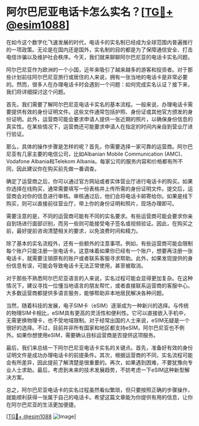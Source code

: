 # 阿尔巴尼亚电话卡怎么实名？[[TG💪+ @esim1088](https://t.me/s/esim1088)]

在如今这个数字化飞速发展的时代，电话卡的实名制已经成为全球范围内普遍推行的一项政策。无论是在国内还是国外，实名制的目的都是为了保障通信安全、打击电信诈骗以及维护社会秩序。今天，我们就来聊聊阿尔巴尼亚的电话卡实名问题。

阿尔巴尼亚作为欧洲的一个小国，近年来吸引了越来越多的游客和投资者。对于那些计划前往阿尔巴尼亚旅行或居住的人来说，拥有一张当地的电话卡是非常必要的。然而，很多人在办理电话卡时会遇到一个问题：如何完成实名认证？接下来，我们将详细探讨这个问题。

首先，我们需要了解阿尔巴尼亚电话卡实名的基本流程。一般来说，办理电话卡需要提供有效的身份证明文件。这些文件通常包括护照、身份证或其他官方颁发的身份证明。此外，运营商可能会要求申请人提供一张近期的照片，以确保身份信息的真实性。在某些情况下，运营商还可能要求申请人在指定的时间内亲自到营业厅进行验证。

那么，具体的操作步骤是怎样的呢？首先，你需要选择一家可靠的运营商。阿尔巴尼亚有几家主要的电信公司，比如Albanian Mobile Communication (AMC)、Vodafone Albania和Telekom Albania。每家公司的服务内容和价格都有所不同，因此建议你在购买前先做一番调查。

确定了运营商之后，你可以通过官方网站或者实体营业厅进行电话卡的购买。如果你选择在线购买，通常需要填写一份表格并上传所需的身份证明文件。提交后，运营商会对你的信息进行审核。审核通过后，他们会将电话卡邮寄给你。如果是线下购买，则可以直接前往营业厅，带上你的身份证明和照片，现场办理即可。

需要注意的是，不同的运营商可能有不同的实名要求。有些运营商可能会要求你亲自到场进行面部识别，而另一些则可能接受电子签名或视频验证。因此，在购买之前，最好提前咨询清楚相关的要求，以免浪费时间和精力。

除了基本的实名流程外，还有一些额外的注意事项。例如，有些运营商可能会限制每个账户只能注册一张电话卡。这意味着如果你已经有一个账户，想要再注册一张电话卡，就需要注销原有的账户或者联系客服寻求帮助。此外，如果发现提供的身份信息有误，可能会导致电话卡无法正常使用，甚至被取消。

对于那些不熟悉阿尔巴尼亚语言的人来说，实名过程可能会显得更加复杂。在这种情况下，建议寻找一位懂当地语言的朋友帮忙，或者直接联系运营商的客服中心。大多数运营商都提供多语言服务，能够帮助非本地居民解决各种问题。

当然，随着科技的发展，电子SIM卡（eSIM）逐渐成为一种新兴的选择。与传统的物理SIM卡相比，eSIM具有更高的灵活性和便利性。它可以直接嵌入手机中，无需更换物理卡，也不受地域限制。对于经常出国的人士来说，eSIM无疑是一个很好的选择。不过，目前并非所有国家和地区都支持eSIM，阿尔巴尼亚也不例外。如果你想使用eSIM，需要确认目标运营商是否提供这项服务。

最后，我们来总结一下阿尔巴尼亚电话卡实名的关键点。首先，准备好有效的身份证明文件是成功办理电话卡的前提条件。其次，根据运营商的不同，实名流程可能会有所差异，因此提前了解清楚是很重要的。再次，如果遇到困难，不要犹豫向专业人士求助。最后，考虑到未来的技术发展趋势，不妨考虑一下eSIM这种新型解决方案。

总之，阿尔巴尼亚电话卡的实名过程虽然看似繁琐，但只要按照正确的步骤操作，就能顺利获得一张属于自己的电话卡。希望这篇文章能为你提供有用的信息，让你在阿尔巴尼亚的生活更加便捷。

[[TG💪+ @esim1088](https://t.me/s/esim1088) ![Image](https://i.postimg.cc/4NQfJmqS/Snipaste-2025-05-13-00-14-12.png)]